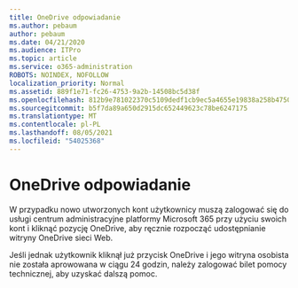 ```yaml
---
title: OneDrive odpowiadanie
ms.author: pebaum
author: pebaum
ms.date: 04/21/2020
ms.audience: ITPro
ms.topic: article
ms.service: o365-administration
ROBOTS: NOINDEX, NOFOLLOW
localization_priority: Normal
ms.assetid: 889f1e71-fc26-4753-9a2b-14508bc5d38f
ms.openlocfilehash: 812b9e781022370c5109dedf1cb9ec5a4655e19838a258b47508ca8e955a1250
ms.sourcegitcommit: b5f7da89a650d2915dc652449623c78be6247175
ms.translationtype: MT
ms.contentlocale: pl-PL
ms.lasthandoff: 08/05/2021
ms.locfileid: "54025368"
---
```

# <a name="onedrive-not-responding"></a>OneDrive odpowiadanie

W przypadku nowo utworzonych kont użytkownicy muszą zalogować się do usługi centrum administracyjne platformy Microsoft 365 przy użyciu swoich kont i kliknąć pozycję OneDrive, aby ręcznie rozpocząć udostępnianie witryny OneDrive sieci Web.
  
Jeśli jednak użytkownik kliknął już przycisk OneDrive i jego witryna osobista nie została aprowowana w ciągu 24 godzin, należy zalogować bilet pomocy technicznej, aby uzyskać dalszą pomoc.
  

